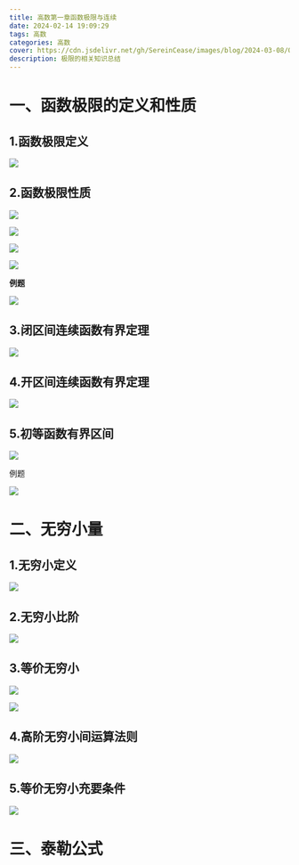 ```yaml
---
title: 高数第一章函数极限与连续
date: 2024-02-14 19:09:29
tags: 高数
categories: 高数
cover: https://cdn.jsdelivr.net/gh/SereinCease/images/blog/2024-03-08/QQ%E5%9B%BE%E7%89%8720240308211412-774931.jpg
description: 极限的相关知识总结
---
```


# 一、函数极限的定义和性质

## 1.函数极限定义

![](https://cdn.jsdelivr.net/gh/SereinCease/images/blog/2024-03-16/20240316140026-2912de.png)

## 2.函数极限性质

![](https://cdn.jsdelivr.net/gh/SereinCease/images/blog/2024-03-11/image-20240311192413805-81fa12.png)

![](https://cdn.jsdelivr.net/gh/SereinCease/images/blog/2024-03-11/image-20240311193238160-ed046b.png)

![](https://cdn.jsdelivr.net/gh/SereinCease/images/blog/2024-03-11/image-20240311193932754-48a705.png)

![](https://cdn.jsdelivr.net/gh/SereinCease/images/blog/2024-03-11/image-20240308142309553-43b230.png)

**例题**

![](https://cdn.jsdelivr.net/gh/SereinCease/images/blog/2024-03-11/image-20240311193343414-dce808.png)

## 3.闭区间连续函数有界定理

![](https://cdn.jsdelivr.net/gh/SereinCease/images/blog/2024-03-11/image-20240311194447760-1f855f.png)

## 4.开区间连续函数有界定理

![](https://cdn.jsdelivr.net/gh/SereinCease/images/blog/2024-03-11/image-20240311195211764-5afc80.png)

## 5.初等函数有界区间

![](https://cdn.jsdelivr.net/gh/SereinCease/images/blog/2024-03-11/image-20240311200315955-fa5f4c.png)

例题

![](https://cdn.jsdelivr.net/gh/SereinCease/images/blog/2024-03-11/image-20240311195413356-eb336b.png)

# 二、无穷小量

## 1.无穷小定义

![](https://cdn.jsdelivr.net/gh/SereinCease/images/blog/2024-03-11/image-20240308142339513-9061dd.png)

## 2.无穷小比阶

![](https://cdn.jsdelivr.net/gh/SereinCease/images/blog/2024-03-11/image-20240308144243447-f39bf4.png)

## 3.等价无穷小

![](https://cdn.jsdelivr.net/gh/SereinCease/images/blog/2024-03-11/image-20240308144300747-d7d7f2.png)

![](https://cdn.jsdelivr.net/gh/SereinCease/images/blog/2024-03-11/image-20240308144323181-b29969.png)

## 4.高阶无穷小间运算法则

![](https://cdn.jsdelivr.net/gh/SereinCease/images/blog/2024-03-11/image-20240308144338513-08e34e.png)

## 5.等价无穷小充要条件

![](https://cdn.jsdelivr.net/gh/SereinCease/images/blog/2024-03-11/image-20240308144352952-71d6f8.png)

# 三、泰勒公式
